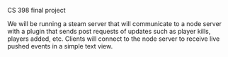 CS 398 final project

We will be running a steam server that will communicate to a node server with a plugin
that sends post requests of updates such as player kills, players added, etc.
Clients will connect to the node server to receive live pushed events in a simple text view.
